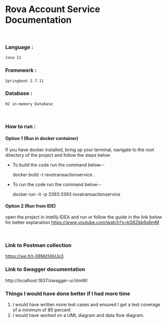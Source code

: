 
# Rova Account Service Documentation

&nbsp;

### Language :

	Java 11

### Framework :

	Springboot 2.7.11

### Database :

    H2 in-memory Database
&nbsp;

### How to run :

#### Option 1 (Run in docker container)

If you have docker installed, bring up your terminal, navigate to the root directory of the project and follow the steps below

* To build the code run the command below--

  docker build -t revotransactionservice .

* To run the code run the command below--

  docker run -it -p 3393:3393 rovatransactionservice

#### Option 2 (Run from IDE)

open the project in Intellij-IDEA and run or follow the guide in the link below for better explanation
https://www.youtube.com/watch?v=kQ6Zkb6s6mM

&nbsp;

### Link to Postman collection

https://we.tl/t-08Md14bUp3

### Link to Swagger documentation
http://localhost:1837/swagger-ui.html#/


### Things I would have done better if I had more time

1. I would have written more test cases and ensured I get a test coverage of a minimum of 80 percent
2. I would have worked on a UML diagram and data flow diagram.